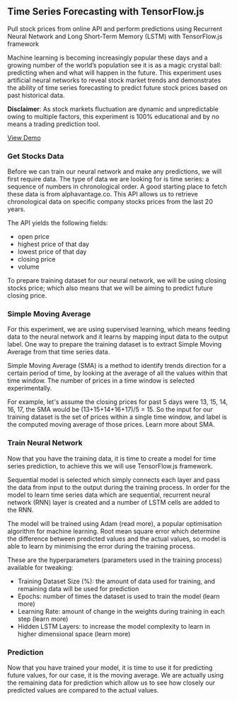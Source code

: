 ## Time Series Forecasting with TensorFlow.js

Pull stock prices from online API and perform predictions using Recurrent Neural Network and Long Short-Term Memory (LSTM) with TensorFlow.js framework

Machine learning is becoming increasingly popular these days and a growing number of the world’s population see it is as a magic crystal ball: predicting when and what will happen in the future. This experiment uses artificial neural networks to reveal stock market trends and demonstrates the ability of time series forecasting to predict future stock prices based on past historical data.

<b>Disclaimer</b>: As stock markets fluctuation are dynamic and unpredictable owing to multiple factors, this experiment is 100% educational and by no means a trading prediction tool.

[View Demo](https://lonedune.github.io/tfjs-stocks/demo/)


### Get Stocks Data
Before we can train our neural network and make any predictions, we will first require data. The type of data we are looking for is time series: a sequence of numbers in chronological order. A good starting place to fetch these data is from alphavantage.co. This API allows us to retrieve chronological data on specific company stocks prices from the last 20 years.

The API yields the following fields:
- open price
- highest price of that day
- lowest price of that day
- closing price
- volume

To prepare training dataset for our neural network, we will be using closing stocks price; which also means that we will be aiming to predict future closing price.


### Simple Moving Average
For this experiment, we are using supervised learning, which means feeding data to the neural network and it learns by mapping input data to the output label. One way to prepare the training dataset is to extract Simple Moving Average from that time series data.

Simple Moving Average (SMA) is a method to identify trends direction for a certain period of time, by looking at the average of all the values within that time window. The number of prices in a time window is selected experimentally.

For example, let's assume the closing prices for past 5 days were 13, 15, 14, 16, 17, the SMA would be (13+15+14+16+17)/5 = 15. So the input for our training dataset is the set of prices within a single time window, and label is the computed moving average of those prices. Learn more about SMA.


### Train Neural Network
Now that you have the training data, it is time to create a model for time series prediction, to achieve this we will use TensorFlow.js framework.

Sequential model is selected which simply connects each layer and pass the data from input to the output during the training process. In order for the model to learn time series data which are sequential, recurrent neural network (RNN) layer is created and a number of LSTM cells are added to the RNN.

The model will be trained using Adam (read more), a popular optimisation algorithm for machine learning. Root mean square error which determine the difference between predicted values and the actual values, so model is able to learn by minimising the error during the training process.

These are the hyperparameters (parameters used in the training process) available for tweaking:
- Training Dataset Size (%): the amount of data used for training, and remaining data will be used for prediction
- Epochs: number of times the dataset is used to train the model (learn more)
- Learning Rate: amount of change in the weights during training in each step (learn more)
- Hidden LSTM Layers: to increase the model complexity to learn in higher dimensional space (learn more)


### Prediction
Now that you have trained your model, it is time to use it for predicting future values, for our case, it is the moving average. We are actually using the remaining data for prediction which allow us to see how closely our predicted values are compared to the actual values.
